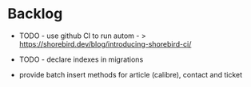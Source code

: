 # Backlog

- TODO - use github CI to run autom - > https://shorebird.dev/blog/introducing-shorebird-ci/
- TODO - declare indexes in migrations

- provide batch insert methods for article (calibre), contact and ticket
